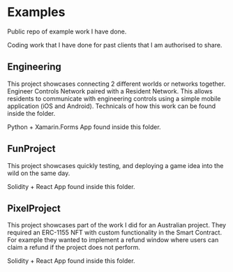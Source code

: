 # Examples

Public repo of example work I have done.

Coding work that I have done for past clients that I am authorised to share.

## Engineering
This project showcases connecting 2 different worlds or networks together.
Engineer Controls Network paired with a Resident Network.
This allows residents to communicate with engineering controls using a simple mobile application (iOS and Android).
Technicals of how this work can be found inside the folder.

Python + Xamarin.Forms App found inside this folder.

## FunProject
This project showcases quickly testing, and deploying a game idea into the wild on the same day.

Solidity + React App found inside this folder.

## PixelProject
This project showcases part of the work I did for an Australian project.
They required an ERC-1155 NFT with custom functionality in the Smart Contract.
For example they wanted to implement a refund window where users can claim a refund if the project does not perform.

Solidity + React App found inside this folder.

